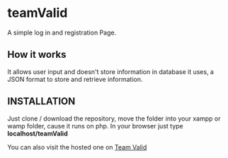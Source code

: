 # teamValid
 A simple log in and registration Page.
## How it works
It allows user input and doesn't store information in database it uses, a JSON format to store and retrieve information.

## INSTALLATION
Just clone / download the repository, move the folder into your xampp or wamp folder, cause it runs on php.
In your browser just type **localhost/teamValid**

You can also visit the hosted one on [Team Valid](https://teamvalid.netlify.com)



